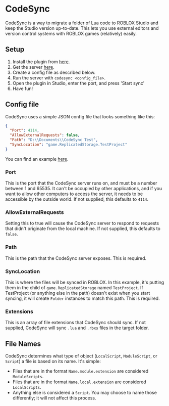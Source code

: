 # CodeSync
CodeSync is a way to migrate a folder of Lua code to ROBLOX Studio and keep the Studio version up-to-date. This lets you use external editors and version control systems with ROBLOX games (relatively) easily.

## Setup

1. Install the plugin from [here](http://www.roblox.com/CodeSync-item?id=348031028).
2. Get the server [here](https://github.com/MemoryPenguin/CodeSync/releases/latest).
3. Create a config file as described below.
4. Run the server with `codesync <config_file>`.
5. Open the plugin in Studio, enter the port, and press 'Start sync'
6. Have fun!

## Config file
CodeSync uses a simple JSON config file that looks something like this:

```json
{
  "Port": 4114,
  "AllowExternalRequests": false,
  "Path": "D:\\Documents\\CodeSync Test",
  "SyncLocation": "game.ReplicatedStorage.TestProject"
}
```

You can find an example [here](config-example.json).

### Port
This is the port that the CodeSync server runs on, and must be a number between 1 and 65535. It can't be occupied by other applications, and if you want to allow other computers to access the server, it needs to be accessible by the outside world. If not supplied, this defaults to `4114`.

### AllowExternalRequests
Setting this to true will cause the CodeSync server to respond to requests that didn't originate from the local machine. If not supplied, this defaults to `false`.

### Path
This is the path that the CodeSync server exposes. This is required.

### SyncLocation
This is where the files will be synced in ROBLOX. In this example, it's putting them in the child of `game.ReplicatedStorage` named `TestProject`. If TestProject (or anything else in the path) doesn't exist when you start syncing, it will create `Folder` instances to match this path. This is required.

### Extensions
This is an array of file extensions that CodeSync should sync. If not supplied, CodeSync will sync `.lua` and `.rbxs` files in the target folder.

## File Names
CodeSync determines what type of object (`LocalScript`, `ModuleScript`, or `Script`) a file is based on its name. It's simple:

* Files that are in the format `Name.module.extension` are considered `ModuleScripts`.
* Files that are in the format `Name.local.extension` are considered `LocalScripts`.
* Anything else is considered a `Script`. You may choose to name those differently; it will not affect this process.